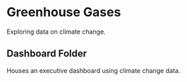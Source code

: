 # Greenhouse Gases

Exploring data on climate change.


## Dashboard Folder

Houses an executive dashboard using climate change data.
